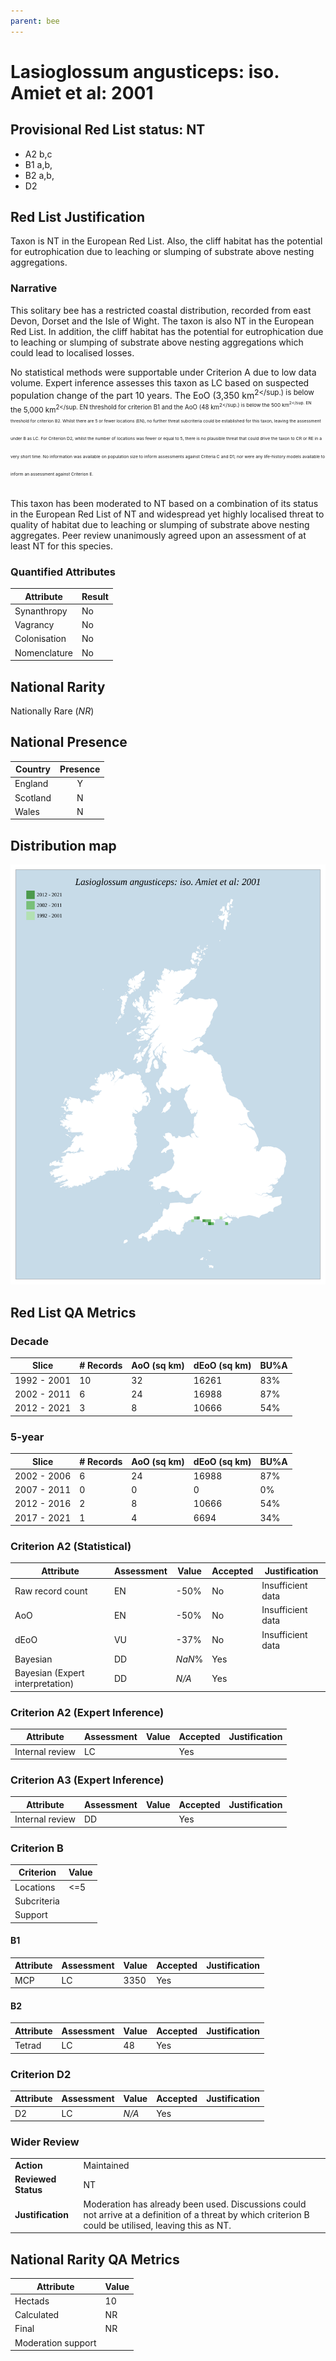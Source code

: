 ```yaml
---
parent: bee
---
```


# Lasioglossum angusticeps: iso. Amiet et al: 2001

## Provisional Red List status: NT
- A2 b,c
- B1 a,b, 
- B2 a,b, 
- D2

## Red List Justification
Taxon is NT in the European Red List. Also, the cliff habitat has the potential for eutrophication due to leaching or slumping of substrate above nesting aggregations.
### Narrative
This solitary bee has a restricted coastal distribution, recorded from east Devon, Dorset and the Isle of Wight. The taxon is also NT in the European Red List. In addition, the cliff habitat has the potential for eutrophication due to leaching or slumping of substrate above nesting aggregations which could lead to localised losses.

No statistical methods were supportable under Criterion A due to low data volume. Expert inference assesses this taxon as LC based on suspected population change of the part 10 years. The EoO (3,350 km<sup>2</sup.) is below the 5,000 km<sup>2</sup. EN threshold for criterion B1 and the AoO (48 km<sup>2</sup.) is below the 500 km<sup>2</sup. EN threshold for criterion B2. Whilst there are 5 or fewer locations (EN), no further threat subcriteria could be established for this taxon, leaving the assessment under B as LC. For Criterion D2, whilst the number of locations was fewer or equal to 5, there is no plausible threat that could drive the taxon to CR or RE in a very short time. No information was available on population size to inform assessments against Criteria C and D1; nor were any life-history models available to inform an assessment against Criterion E.

This taxon has been moderated to NT based on a combination of its status in the European Red List of NT and widespread yet highly localised threat to quality of habitat due to leaching or slumping of substrate above nesting aggregates. Peer review unanimously agreed upon an assessment of at least NT for this species.
### Quantified Attributes
|Attribute|Result|
|---|---|
|Synanthropy|No|
|Vagrancy|No|
|Colonisation|No|
|Nomenclature|No|


## National Rarity
Nationally Rare (*NR*)

## National Presence
|Country|Presence
|---|:-:|
|England|Y|
|Scotland|N|
|Wales|N|


## Distribution map
![](../map/141.svg)

## Red List QA Metrics
### Decade
| Slice | # Records | AoO (sq km) | dEoO (sq km) |BU%A |
|---|---|---|---|---|
|1992 - 2001|10|32|16261|83%|
|2002 - 2011|6|24|16988|87%|
|2012 - 2021|3|8|10666|54%|
### 5-year
| Slice | # Records | AoO (sq km) | dEoO (sq km) |BU%A |
|---|---|---|---|---|
|2002 - 2006|6|24|16988|87%|
|2007 - 2011|0|0|0|0%|
|2012 - 2016|2|8|10666|54%|
|2017 - 2021|1|4|6694|34%|
### Criterion A2 (Statistical)
|Attribute|Assessment|Value|Accepted|Justification
|---|---|---|---|---|
|Raw record count|EN|-50%|No|Insufficient data|
|AoO|EN|-50%|No|Insufficient data|
|dEoO|VU|-37%|No|Insufficient data|
|Bayesian|DD|*NaN*%|Yes||
|Bayesian (Expert interpretation)|DD|*N/A*|Yes||
### Criterion A2 (Expert Inference)
|Attribute|Assessment|Value|Accepted|Justification
|---|---|---|---|---|
|Internal review|LC||Yes||
### Criterion A3 (Expert Inference)
|Attribute|Assessment|Value|Accepted|Justification
|---|---|---|---|---|
|Internal review|DD||Yes||
### Criterion B
|Criterion| Value|
|---|---|
|Locations|<=5|
|Subcriteria||
|Support||
#### B1
|Attribute|Assessment|Value|Accepted|Justification
|---|---|---|---|---|
|MCP|LC|3350|Yes||
#### B2
|Attribute|Assessment|Value|Accepted|Justification
|---|---|---|---|---|
|Tetrad|LC|48|Yes||
### Criterion D2
|Attribute|Assessment|Value|Accepted|Justification
|---|---|---|---|---|
|D2|LC|*N/A*|Yes||
### Wider Review
|  |  |
|---|---|
|**Action**|Maintained|
|**Reviewed Status**|NT|
|**Justification**|Moderation has already been used. Discussions could not arrive at a definition of a threat by which criterion B could be utilised, leaving this as NT.|


## National Rarity QA Metrics
|Attribute|Value|
|---|---|
|Hectads|10|
|Calculated|NR|
|Final|NR|
|Moderation support||


